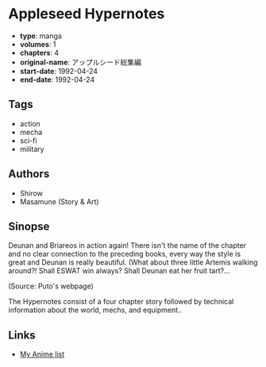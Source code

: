 # Appleseed Hypernotes

-   **type**: manga
-   **volumes**: 1
-   **chapters**: 4
-   **original-name**: アップルシード総集編
-   **start-date**: 1992-04-24
-   **end-date**: 1992-04-24

## Tags

-   action
-   mecha
-   sci-fi
-   military

## Authors

-   Shirow
-   Masamune (Story & Art)

## Sinopse

Deunan and Briareos in action again! There isn't the name of the chapter and no clear connection to the preceding books, every way the style is great and Deunan is really beautiful. (What about three little Artemis walking around?! Shall ESWAT win always? Shall Deunan eat her fruit tart?...

(Source: Puto's webpage)

The Hypernotes consist of a four chapter story followed by technical information about the world, mechs, and equipment..

## Links

-   [My Anime list](https://myanimelist.net/manga/20839/Appleseed_Hypernotes)
